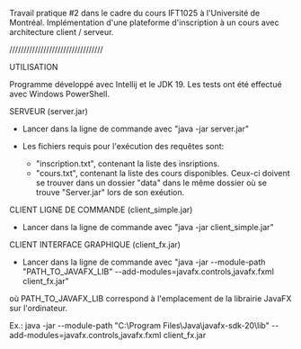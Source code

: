 Travail pratique #2 dans le cadre du cours IFT1025 à l'Université de Montréal. 
Implémentation d'une plateforme d'inscription à un cours avec architecture client / serveur.

/////////////////////////////////

UTILISATION

Programme développé avec Intellij et le JDK 19. Les tests ont été effectué avec Windows PowerShell.


SERVEUR (server.jar)

- Lancer dans la ligne de commande avec "java -jar server.jar"

- Les fichiers requis pour l'exécution des requêtes sont: 
	- "inscription.txt", contenant la liste des insriptions.
	- "cours.txt", contenant la liste des cours disponibles.
	Ceux-ci doivent se trouver dans un dossier "data" dans le même dossier où se trouve "Server.jar" lors de son exéution.


CLIENT LIGNE DE COMMANDE (client_simple.jar)

- Lancer dans la ligne de commande avec "java -jar client_simple.jar"


CLIENT INTERFACE GRAPHIQUE (client_fx.jar)

- Lancer dans la ligne de commande avec "java -jar --module-path "PATH_TO_JAVAFX_LIB" --add-modules=javafx.controls,javafx.fxml client_fx.jar" 

où PATH_TO_JAVAFX_LIB correspond à l'emplacement de la librairie JavaFX sur l'ordinateur.

Ex.: java -jar --module-path "C:\Program Files\Java\javafx-sdk-20\lib" --add-modules=javafx.controls,javafx.fxml client_fx.jar
